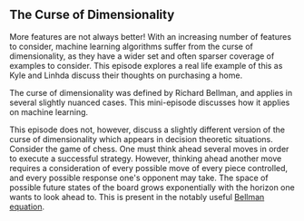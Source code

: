 ## The Curse of Dimensionality

More features are not always better!  With an increasing number of features to consider, machine learning algorithms suffer from the curse of dimensionality, as they have a wider set and often sparser coverage of examples to consider.  This episode explores a real life example of this as Kyle and Linhda discuss their thoughts on purchasing a home.

The curse of dimensionality was defined by Richard Bellman, and applies in several slightly nuanced cases.  This mini-episode discusses how it applies on machine learning.

This episode does not, however, discuss a slightly different version of the curse of dimensionality which appears in decision theoretic situations.  Consider the game of chess.  One must think ahead several moves in order to execute a successful strategy.  However, thinking ahead another move requires a consideration of every possible move of every piece controlled, and every possible response one's opponent may take.  The space of possible future states of the board grows exponentially with the horizon one wants to look ahead to.  This is present in the notably useful <a href="https://en.wikipedia.org/wiki/Bellman_equation">Bellman equation</a>.

